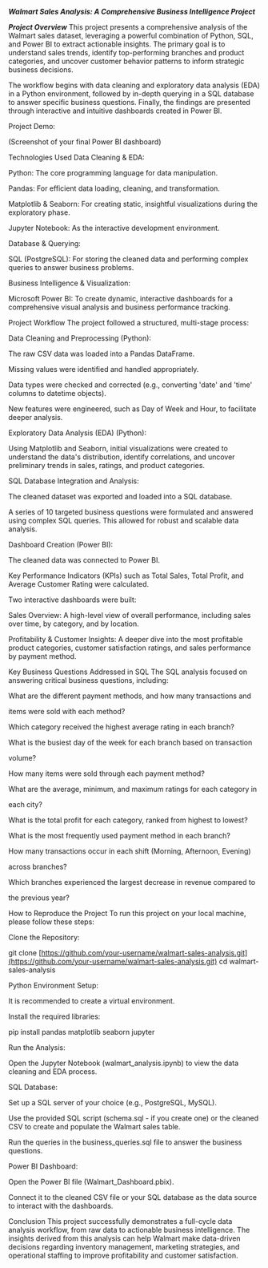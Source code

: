  ***Walmart Sales Analysis: A Comprehensive Business Intelligence Project***
 
***Project Overview***
This project presents a comprehensive analysis of the Walmart sales dataset, leveraging a powerful combination of Python, SQL, and Power BI to extract actionable insights. The primary goal is to understand sales trends, identify top-performing branches and product categories, and uncover customer behavior patterns to inform strategic business decisions.

The workflow begins with data cleaning and exploratory data analysis (EDA) in a Python environment, followed by in-depth querying in a SQL database to answer specific business questions. Finally, the findings are presented through interactive and intuitive dashboards created in Power BI.

Project Demo:

(Screenshot of your final Power BI dashboard)

Technologies Used
Data Cleaning & EDA:

Python: The core programming language for data manipulation.

Pandas: For efficient data loading, cleaning, and transformation.

Matplotlib & Seaborn: For creating static, insightful visualizations during the exploratory phase.

Jupyter Notebook: As the interactive development environment.

Database & Querying:

SQL (PostgreSQL): For storing the cleaned data and performing complex queries to answer business problems.

Business Intelligence & Visualization:

Microsoft Power BI: To create dynamic, interactive dashboards for a comprehensive visual analysis and business performance tracking.

Project Workflow
The project followed a structured, multi-stage process:

Data Cleaning and Preprocessing (Python):

The raw CSV data was loaded into a Pandas DataFrame.

Missing values were identified and handled appropriately.

Data types were checked and corrected (e.g., converting 'date' and 'time' columns to datetime objects).

New features were engineered, such as Day of Week and Hour, to facilitate deeper analysis.

Exploratory Data Analysis (EDA) (Python):

Using Matplotlib and Seaborn, initial visualizations were created to understand the data's distribution, identify correlations, and uncover preliminary trends in sales, ratings, and product categories.

SQL Database Integration and Analysis:

The cleaned dataset was exported and loaded into a SQL database.

A series of 10 targeted business questions were formulated and answered using complex SQL queries. This allowed for robust and scalable data analysis.

Dashboard Creation (Power BI):

The cleaned data was connected to Power BI.

Key Performance Indicators (KPIs) such as Total Sales, Total Profit, and Average Customer Rating were calculated.

Two interactive dashboards were built:

Sales Overview: A high-level view of overall performance, including sales over time, by category, and by location.

Profitability & Customer Insights: A deeper dive into the most profitable product categories, customer satisfaction ratings, and sales performance by payment method.

Key Business Questions Addressed in SQL
The SQL analysis focused on answering critical business questions, including:

What are the different payment methods, and how many transactions and

items were sold with each method?

Which category received the highest average rating in each branch?

What is the busiest day of the week for each branch based on transaction

volume?

How many items were sold through each payment method?

What are the average, minimum, and maximum ratings for each category in

each city?

 What is the total profit for each category, ranked from highest to lowest?

What is the most frequently used payment method in each branch?

How many transactions occur in each shift (Morning, Afternoon, Evening)

across branches?

Which branches experienced the largest decrease in revenue compared to

the previous year?

How to Reproduce the Project
To run this project on your local machine, please follow these steps:

Clone the Repository:

git clone [https://github.com/your-username/walmart-sales-analysis.git](https://github.com/your-username/walmart-sales-analysis.git)
cd walmart-sales-analysis

Python Environment Setup:

It is recommended to create a virtual environment.

Install the required libraries:

pip install pandas matplotlib seaborn jupyter

Run the Analysis:

Open the Jupyter Notebook (walmart_analysis.ipynb) to view the data cleaning and EDA process.

SQL Database:

Set up a SQL server of your choice (e.g., PostgreSQL, MySQL).

Use the provided SQL script (schema.sql - if you create one) or the cleaned CSV to create and populate the Walmart sales table.

Run the queries in the business_queries.sql file to answer the business questions.

Power BI Dashboard:

Open the Power BI file (Walmart_Dashboard.pbix).

Connect it to the cleaned CSV file or your SQL database as the data source to interact with the dashboards.

Conclusion
This project successfully demonstrates a full-cycle data analysis workflow, from raw data to actionable business intelligence. The insights derived from this analysis can help Walmart make data-driven decisions regarding inventory management, marketing strategies, and operational staffing to improve profitability and customer satisfaction.
